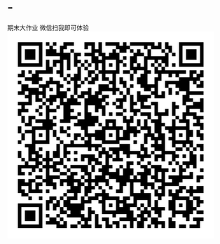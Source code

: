 # -
期末大作业
微信扫我即可体验
![Image text](https://github.com/15305813298/-/blob/master/images/oSUji5MU8uOjkAKOOefYdgmgi9vE.jpg)
